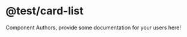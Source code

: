 @test/card-list
===============================================


Component Authors, provide some documentation for your users here!